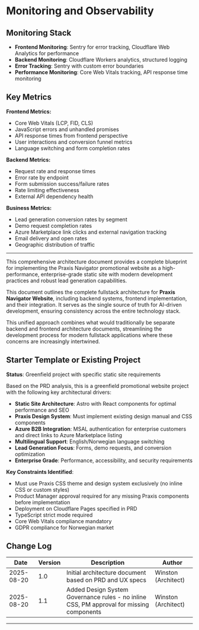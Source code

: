 # Monitoring and Observability

## Monitoring Stack

- **Frontend Monitoring**: Sentry for error tracking, Cloudflare Web Analytics for performance
- **Backend Monitoring**: Cloudflare Workers analytics, structured logging
- **Error Tracking**: Sentry with custom error boundaries
- **Performance Monitoring**: Core Web Vitals tracking, API response time monitoring

## Key Metrics

**Frontend Metrics:**
- Core Web Vitals (LCP, FID, CLS)
- JavaScript errors and unhandled promises
- API response times from frontend perspective
- User interactions and conversion funnel metrics
- Language switching and form completion rates

**Backend Metrics:**
- Request rate and response times
- Error rate by endpoint
- Form submission success/failure rates
- Rate limiting effectiveness
- External API dependency health

**Business Metrics:**
- Lead generation conversion rates by segment
- Demo request completion rates
- Azure Marketplace link clicks and external navigation tracking
- Email delivery and open rates
- Geographic distribution of traffic

---

This comprehensive architecture document provides a complete blueprint for implementing the Praxis Navigator promotional website as a high-performance, enterprise-grade static site with modern development practices and robust lead generation capabilities.

This document outlines the complete fullstack architecture for **Praxis Navigator Website**, including backend systems, frontend implementation, and their integration. It serves as the single source of truth for AI-driven development, ensuring consistency across the entire technology stack.

This unified approach combines what would traditionally be separate backend and frontend architecture documents, streamlining the development process for modern fullstack applications where these concerns are increasingly intertwined.

## Starter Template or Existing Project

**Status**: Greenfield project with specific static site requirements

Based on the PRD analysis, this is a greenfield promotional website project with the following key architectural drivers:

- **Static Site Architecture**: Astro with React components for optimal performance and SEO
- **Praxis Design System**: Must implement existing design manual and CSS components
- **Azure B2B Integration**: MSAL authentication for enterprise customers and direct links to Azure Marketplace listing
- **Multilingual Support**: English/Norwegian language switching
- **Lead Generation Focus**: Forms, demo requests, and conversion optimization
- **Enterprise Grade**: Performance, accessibility, and security requirements

**Key Constraints Identified**:
- Must use Praxis CSS theme and design system exclusively (no inline CSS or custom styles)
- Product Manager approval required for any missing Praxis components before implementation
- Deployment on Cloudflare Pages specified in PRD
- TypeScript strict mode required
- Core Web Vitals compliance mandatory
- GDPR compliance for Norwegian market

## Change Log

| Date | Version | Description | Author |
|------|---------|-------------|---------|
| 2025-08-20 | 1.0 | Initial architecture document based on PRD and UX specs | Winston (Architect) |
| 2025-08-20 | 1.1 | Added Design System Governance rules - no inline CSS, PM approval for missing components | Winston (Architect) |

---
